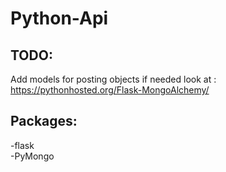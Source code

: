 # Python-Api

## TODO: 
Add models for posting objects if needed look at : https://pythonhosted.org/Flask-MongoAlchemy/

## Packages:
  -flask <br />
  -PyMongo

